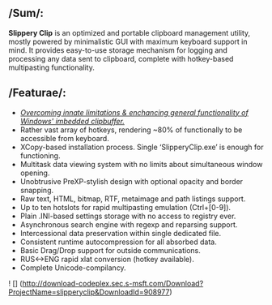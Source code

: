 ## /Sum/:
**Slippery Clip** is an optimized and portable clipboard management utility, mostly powered by minimalistic GUI with maximum keyboard support in mind. It provides easy-to-use storage mechanism for logging and processing any data sent to clipboard, complete with hotkey-based multipasting functionality.

## /Featurae/:
- _<u>*Overcoming innate limitations & enchancing general functionality of Windows' imbedded clipbuffer.*</u>_  
- Rather vast array of hotkeys, rendering ~80% of functionally to be accessible from keyboard.
- XCopy-based installation process. Single ‘SlipperyClip.exe’ is enough for functioning.
- Multitask data viewing system with no limits about simultaneous window opening.
- Unobtrusive PreXP-stylish design with optional opacity and border snapping.
- Raw text, HTML, bitmap, RTF, metaimage and path listings support.
- Up to ten hotslots for rapid multipasting emulation (Ctrl+[0-9]).
- Plain .INI-based settings storage with no access to registry ever.
- Asynchronous search engine with regexp and reparsing support.
- Intercessional data preservation within single dedicated file.
- Consistent runtime autocompression for all absorbed data.
- Basic Drag/Drop support for outside communications.
- RUS<->ENG rapid xlat conversion (hotkey available).
- Complete Unicode-compilancy.

! [] (http://download-codeplex.sec.s-msft.com/Download?ProjectName=slipperyclip&DownloadId=908977)
